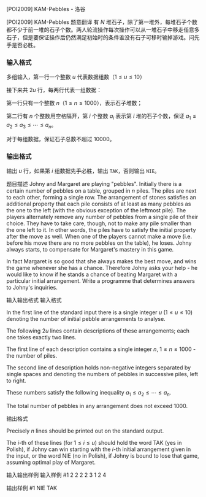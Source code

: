 



[POI2009] KAM-Pebbles - 洛谷














[POI2009] KAM-Pebbles
题意翻译
有 $N$ 堆石子，除了第一堆外，每堆石子个数都不少于前一堆的石子个数。两人轮流操作每次操作可以从一堆石子中移走任意多石子，但是要保证操作后仍然满足初始时的条件谁没有石子可移时输掉游戏。问先手是否必胜。

### 输入格式

多组输入，第一行一个整数 $u$ 代表数据组数（$1\le u\le 10$）

接下来共 $2u$ 行，每两行代表一组数据：

第一行只有一个整数 $n$（$1\le n\le 1000$），表示石子堆数；

第二行有 $n$ 个整数用空格隔开，第 $i$ 个整数 $a_i$ 表示第 $i$ 堆的石子个数，保证 $a_1\le a_2\le a_3\le \cdots\le a_n$。

对于每组数据，保证石子总数不超过 $10000$。

### 输出格式

输出 $u$ 行，如果第 $i$ 组数据先手必胜，输出 `TAK`，否则输出 `NIE`。

题目描述
Johny and Margaret are playing "pebbles". Initially there is a certain number of pebbles on a table, grouped in $n$ piles. The piles are next to each other, forming a single row. The arrangement of stones satisfies an additional property that each pile consists of at least as many pebbles as the one to the left (with the obvious exception of the leftmost pile). The players alternately remove any number of pebbles from a single pile of their choice. They have to take care, though, not to make any pile smaller than the one left to it. In other words, the piles have to satisfy the initial property after the move as well. When one of the players cannot make a move (i.e. before his move there are no more pebbles on the table), he loses. Johny always starts, to compensate for Margaret's mastery in this game.

In fact Margaret is so good that she always makes the best move, and wins the game whenever she has a chance. Therefore Johny asks your help - he would like to know if he stands a chance of beating Margaret with a particular initial arrangement. Write a programme that determines answers to Johny's inquiries.

输入输出格式
输入格式

In the first line of the standard input there is a single integer $u$ ($1\le u\le 10$) denoting the number of initial pebble arrangements to analyse.

The following $2u$ lines contain descriptions of these arrangements; each one takes exactly two lines.

The first line of each description contains a single integer $n$, $1\le n\le 1000$  - the number of piles.

The second line of description holds  non-negative integers  separated by single spaces and denoting the numbers of pebbles in successive piles, left to right.

These numbers satisfy the following inequality $a_1\le a_2\le \cdots \le a_n$.


The total number of pebbles in any arrangement does not exceed $1000$.

输出格式

Precisely $n$ lines should be printed out on the standard output.

The $i$-th of these lines (for $1\le i\le u$) should hold the word TAK (yes in Polish), if Johny can win starting with the $i$-th initial arrangement given in the input, or the word NIE (no in Polish), if Johny is bound to lose that game, assuming optimal play of Margaret.

输入输出样例
输入样例 #1
2
2
2 2
3
1 2 4

输出样例 #1
NIE
TAK








